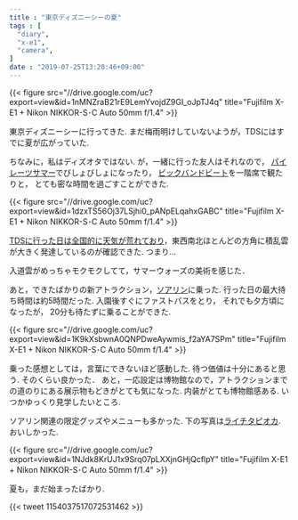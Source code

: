 ```yaml
---
title : "東京ディズニーシーの夏"
tags : [
  "diary",
  "x-e1",
  "camera",
]
date : "2019-07-25T13:20:46+09:00"
---
```


{{< figure src="//drive.google.com/uc?export=view&id=1nMNZraB21rE9LemYvojdZ9GI_oJpTJ4q" title="Fujifilm X-E1 + Nikon NIKKOR-S･C Auto 50mm f/1.4" >}}

東京ディズニーシーに行ってきた. まだ梅雨明けしていないようが，TDSにはすでに夏が広がっていた.
<!--more-->

ちなみに，私はディズオタではない. 
が，一緒に行った友人はそれなので，
[パイレーツサマー](https://www.tokyodisneyresort.jp/tds/show/detail/943/)でびしょびしょになったり，
[ビックバンドビート](https://www.tokyodisneyresort.jp/tds/show/detail/926/)を一階席で観たりと，
とても密な時間を過ごすことができた.

{{< figure src="//drive.google.com/uc?export=view&id=1dzxTS56Oj37LSjhi0_pANpELqahxGABC" title="Fujifilm X-E1 + Nikon NIKKOR-S･C Auto 50mm f/1.4" >}}

[TDSに行った日は全国的に天気が荒れており](http://web.archive.org/web/20190725023203/https://www3.nhk.or.jp/news/html/20190724/k10012005941000.html?utm_int=news-saigai_contents_list-items_016)，東西南北ほとんどの方角に積乱雲が大きく発達しているのが確認できた. つまり...

入道雲がめっちゃモクモクしてて，サマーウォーズの美術を感じた．  

あと，できたばかりの新アトラクション，[ソアリン](https://www.tokyodisneyresort.jp/treasure/soaring/)に乗った.
行った日の最大待ち時間は約5時間だった. 
入園後すぐにファストパスをとり，
それでも夕方頃になったが，
20分も待たずに乗ることができた.

{{< figure src="//drive.google.com/uc?export=view&id=1K9kXsbwnA0QNPDweAywmis_f2aYA7SPm" title="Fujifilm X-E1 + Nikon NIKKOR-S･C Auto 50mm f/1.4" >}}

乗った感想としては，言葉にできないほど感動した. 待つ価値は十分にあると思う. そのくらい良かった．
あと，一応設定は博物館なので，アトラクションまでの道のりにある展示物もどきがとても気になった. 
内装がとても博物館感ある. いつかゆっくり見学したいところ.

ソアリン関連の限定グッズやメニューも多かった. 下の写真は[ライチタピオカ](https://www.tokyodisneyresort.jp/menu/3748/). おいしかった.

{{< figure src="//drive.google.com/uc?export=view&id=1NJdk8KrUJ1x9Srq07pLXXjnGHjQcflpY" title="Fujifilm X-E1 + Nikon NIKKOR-S･C Auto 50mm f/1.4" >}}

夏も，まだ始まったばかり.

{{< tweet 1154037517072531462 >}}

